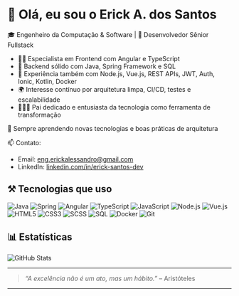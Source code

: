 # 👋 Olá, eu sou o Erick A. dos Santos

🎓 Engenheiro da Computação & Software | 💼 Desenvolvedor Sênior Fullstack

- 👨‍💻 Especialista em Frontend com Angular e TypeScript  
- 🚀 Backend sólido com Java, Spring Framework e SQL  
- 🔧 Experiência também com Node.js, Vue.js, REST APIs, JWT, Auth, Ionic, Kotlin, Docker
- 🌍 Interesse contínuo por arquitetura limpa, CI/CD, testes e escalabilidade
- 👨‍👩‍👧 Pai dedicado e entusiasta da tecnologia como ferramenta de transformação

🌱 Sempre aprendendo novas tecnologias e boas práticas de arquitetura

📫 Contato:
- Email: eng.erickalessandro@gmail.com
- LinkedIn: [linkedin.com/in/erick-santos-dev](https://linkedin.com/in/erick-santos-dev)

## ⚒️ Tecnologias que uso

![Java](https://img.shields.io/badge/-Java-007396?style=flat&logo=java)
![Spring](https://img.shields.io/badge/-Spring-6DB33F?style=flat&logo=spring)
![Angular](https://img.shields.io/badge/-Angular-DD0031?style=flat&logo=angular)
![TypeScript](https://img.shields.io/badge/-TypeScript-007ACC?style=flat&logo=typescript)
![JavaScript](https://img.shields.io/badge/-JavaScript-F7DF1E?style=flat&logo=javascript)
![Node.js](https://img.shields.io/badge/-Node.js-339933?style=flat&logo=node.js)
![Vue.js](https://img.shields.io/badge/-Vue.js-4FC08D?style=flat&logo=vue.js)
![HTML5](https://img.shields.io/badge/-HTML5-E34F26?style=flat&logo=html5)
![CSS3](https://img.shields.io/badge/-CSS3-1572B6?style=flat&logo=css3)
![SCSS](https://img.shields.io/badge/-SCSS-CC6699?style=flat&logo=sass)
![SQL](https://img.shields.io/badge/-SQL-4479A1?style=flat&logo=mysql)
![Docker](https://img.shields.io/badge/-Docker-2496ED?style=flat&logo=docker)
![Git](https://img.shields.io/badge/-Git-F05032?style=flat&logo=git)

## 📊 Estatísticas

![GitHub Stats](https://github-readme-stats.vercel.app/api?username=eng-ericksantos&show_icons=true&theme=dark&count_private=true)

---

> _“A excelência não é um ato, mas um hábito.”_ – Aristóteles

---
